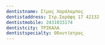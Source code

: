```yaml
---
dentistname: Σίμος Χαράλαμπος
dentistaddress: Στρ.Σαράφη 17 42132
dentistmobile: 2431033174
dentistcity: ΤΡΙΚΑΛΑ
dentistspecialty: Οδοντίατρος
---
```

